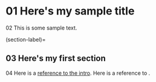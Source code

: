 # 01 Here's my sample title

02 This is some sample text.

(section-label)=
## 03 Here's my first section

04 Here is a [reference to the intro](intro.md). Here is a reference to [](section-label).
